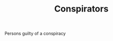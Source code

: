 ---
title: Conspirators
letter: C
permalink: "/definitions/bld-conspirators.html"
body: Persons guilty of a conspiracy
published_at: '2018-07-07'
source: Black's Law Dictionary 2nd Ed (1910)
layout: post
---